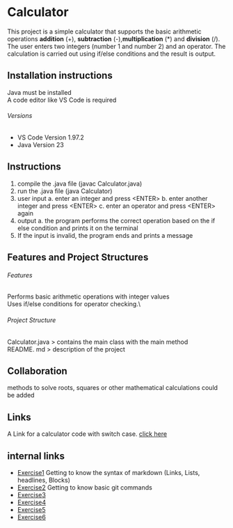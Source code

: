 # Calculator

This project is a simple calculator that supports the basic arithmetic operations **addition** (+), **subtraction** (-),**multiplication** (*) and **division** (/).
The user enters two integers (number 1 and number 2) and an operator.
The calculation is carried out using if/else conditions and the result is output.

## Installation instructions
Java must be installed\
A code editor like VS Code is required

###### Versions
* VS Code Version 1.97.2
* Java Version 23

## Instructions
1. compile the .java file (javac Calculator.java)
2. run the .java file (java Calculator)
3. user input
    a. enter an integer and press \<ENTER\>
    b. enter another integer and press \<ENTER\>
    c. enter an operator and press \<ENTER\> again
4. output
    a. the program performs the correct operation based on the if else condition and prints it on the terminal
5. If the input is invalid, the program ends and prints a message

## Features and Project Structures
######  Features
Performs basic arithmetic operations with integer values\
Uses if/else conditions for operator checking.\

######  Project Structure
Calculator.java > contains the main class with the main method\
README. md > description of the project

## Collaboration
methods to solve roots, squares or other mathematical calculations could be added

## Links
A Link for a calculator code with switch case. [click here](https://www.programiz.com/java-programming/examples/calculator-switch-case)

## internal links
* [Exercise1](exercise1.md) Getting to know the syntax of markdown (Links, Lists, headlines, Blocks)
* [Exercise2](exercise2.md) Getting to know basic git commands
* [Exercise3](exercise3.md)
* [Exercise4](exercise4.md)
* [Exercise5](exercise5.md)
* [Exercise6](exercise6.md)
